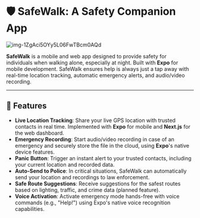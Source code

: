 # 🛡️ SafeWalk: A Safety Companion App


![img-1ZgAci5OYy5L06FwTBcm0AQd](https://github.com/user-attachments/assets/7bfaf397-01ea-406f-9151-97438cac781d)

**SafeWalk** is a mobile and web app designed to provide safety for individuals when walking alone, especially at night. Built with **Expo** for mobile development. SafeWalk ensures help is always just a tap away with real-time location tracking, automatic emergency alerts, and audio/video recording.

---

## 🌟 Features

- **Live Location Tracking**: Share your live GPS location with trusted contacts in real time. Implemented with **Expo** for mobile and **Next.js** for the web dashboard.
- **Emergency Recording**: Start audio/video recording in case of an emergency and securely store the file in the cloud, using **Expo**'s native device features.
- **Panic Button**: Trigger an instant alert to your trusted contacts, including your current location and recorded data.
- **Auto-Send to Police**: In critical situations, SafeWalk can automatically send your location and recordings to law enforcement.
- **Safe Route Suggestions**: Receive suggestions for the safest routes based on lighting, traffic, and crime data (planned feature).
- **Voice Activation**: Activate emergency mode hands-free with voice commands (e.g., "Help!") using Expo's native voice recognition capabilities.
